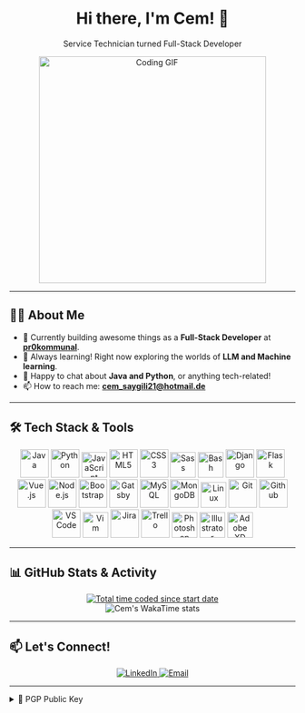       
<div align="center">

  # Hi there, I'm Cem! 👋

  <p>Service Technician turned Full-Stack Developer </p>

  <img alt="Coding GIF" src="https://github.com/C3MO/Profile/blob/master/pictures/giphy%20(1).gif" width="400"/>

</div>

---

## 👨‍💻 About Me

*   🚀 Currently building awesome things as a **Full-Stack Developer** at [**pr0kommunal**](https://prokommunal.com/).
*   🌱 Always learning! Right now exploring the worlds of **LLM and Machine learning**.
*   💬 Happy to chat about **Java and Python**, or anything tech-related!
*   📫 How to reach me: **cem_saygili21@hotmail.de** 

---

## 🛠️ Tech Stack & Tools

<p align="center">
  <!-- Languages -->
  <img src="https://cdn.jsdelivr.net/gh/devicons/devicon/icons/java/java-original-wordmark.svg" alt="Java" width="50" height="50"/>   
  <img src="https://cdn.jsdelivr.net/gh/devicons/devicon/icons/python/python-original-wordmark.svg" alt="Python" width="50" height="50"/>   
  <img src="https://cdn.jsdelivr.net/gh/devicons/devicon/icons/javascript/javascript-original.svg" alt="JavaScript" width="45" height="45"/>   
  <img src="https://cdn.jsdelivr.net/gh/devicons/devicon/icons/html5/html5-original-wordmark.svg" alt="HTML5" width="50" height="50"/>   
  <img src="https://cdn.jsdelivr.net/gh/devicons/devicon/icons/css3/css3-original-wordmark.svg" alt="CSS3" width="50" height="50"/>   
  <img src="https://cdn.jsdelivr.net/gh/devicons/devicon/icons/sass/sass-original.svg" alt="Sass" width="45" height="45"/>   
  <img src="https://cdn.jsdelivr.net/gh/devicons/devicon/icons/bash/bash-original.svg" alt="Bash" width="45" height="45"/>   
  <!-- Frameworks -->
  <img src="https://cdn.jsdelivr.net/gh/devicons/devicon/icons/django/django-plain-wordmark.svg" alt="Django" width="50" height="50"/>   
  <img src="https://cdn.jsdelivr.net/gh/devicons/devicon/icons/flask/flask-original-wordmark.svg" alt="Flask" width="50" height="50"/>   
  <img src="https://cdn.jsdelivr.net/gh/devicons/devicon/icons/vuejs/vuejs-original-wordmark.svg" alt="Vue.js" width="50" height="50"/>   
  <img src="https://cdn.jsdelivr.net/gh/devicons/devicon/icons/nodejs/nodejs-original-wordmark.svg" alt="Node.js" width="50" height="50"/>   
  <img src="https://cdn.jsdelivr.net/gh/devicons/devicon/icons/bootstrap/bootstrap-original-wordmark.svg" alt="Bootstrap" width="50" height="50"/>   
  <img src="https://cdn.jsdelivr.net/gh/devicons/devicon/icons/gatsby/gatsby-plain-wordmark.svg" alt="Gatsby" width="50" height="50"/>   
  <!-- Databases -->
  <img src="https://cdn.jsdelivr.net/gh/devicons/devicon/icons/mysql/mysql-original-wordmark.svg" alt="MySQL" width="50" height="50"/>   
  <img src="https://cdn.jsdelivr.net/gh/devicons/devicon/icons/mongodb/mongodb-original-wordmark.svg" alt="MongoDB" width="50" height="50"/>   
  <!-- Tools -->
  <img src="https://cdn.jsdelivr.net/gh/devicons/devicon/icons/linux/linux-original.svg" alt="Linux" width="45" height="45"/>   
  <img src="https://cdn.jsdelivr.net/gh/devicons/devicon/icons/git/git-original-wordmark.svg" alt="Git" width="50" height="50"/>   
  <img src="https://cdn.jsdelivr.net/gh/devicons/devicon/icons/github/github-original-wordmark.svg" alt="Github" width="50" height="50"/>   
  <img src="https://cdn.jsdelivr.net/gh/devicons/devicon/icons/vscode/vscode-original-wordmark.svg" alt="VS Code" width="50" height="50"/>   
  <img src="https://cdn.jsdelivr.net/gh/devicons/devicon/icons/vim/vim-original.svg" alt="Vim" width="45" height="45"/>   
  <img src="https://cdn.jsdelivr.net/gh/devicons/devicon/icons/jira/jira-original-wordmark.svg" alt="Jira" width="50" height="50"/>   
  <img src="https://cdn.jsdelivr.net/gh/devicons/devicon/icons/trello/trello-plain-wordmark.svg" alt="Trello" width="50" height="50"/>   
  <img src="https://cdn.jsdelivr.net/gh/devicons/devicon/icons/photoshop/photoshop-plain.svg" alt="Photoshop" width="45" height="45"/>   
  <img src="https://cdn.jsdelivr.net/gh/devicons/devicon/icons/illustrator/illustrator-plain.svg" alt="Illustrator" width="45" height="45"/>   
  <img src="https://cdn.jsdelivr.net/gh/devicons/devicon/icons/xd/xd-plain.svg" alt="Adobe XD" width="45" height="45"/>
</p>

---

## 📊 GitHub Stats & Activity

<p align="center">
  <!-- WakaTime Badge -->
  <a href="https://wakatime.com/@33d7ddf9-f52a-4589-b7cc-572057052015">
    <img src="https://wakatime.com/badge/user/33d7ddf9-f52a-4589-b7cc-572057052015.svg" alt="Total time coded since start date" />
  </a>
  <br/>
  <!-- WakaTime Stats Card -->
  <img src="https://github-readme-stats.vercel.app/api/wakatime?username=c3mo&layout=compact&theme=tokyonight&hide_border=true" alt="Cem's WakaTime stats" />
</p>

---

## 📫 Let's Connect!

<p align="center">
  <a href="https://www.linkedin.com/in/cem-s-92167a204" target="_blank">
    <img src="https://img.shields.io/badge/LinkedIn-0077B5?style=for-the-badge&logo=linkedin&logoColor=white" alt="LinkedIn"/>
  </a>  
  <a href="mailto:cem_saygili21@hotmail.de" target="_blank">
    <img src="https://img.shields.io/badge/Email-D14836?style=for-the-badge&logo=gmail&logoColor=white" alt="Email"/>
  </a>  
</p>

---

<details>
  <summary>🔑 PGP Public Key</summary>
  <br/>

```
-----BEGIN PGP PUBLIC KEY BLOCK-----
mDMEaDpGZRYJKwYBBAHaRw8BAQdAv/dyViaMkMTOUXeuCwJ+5nIdnVRSLhcKfYQk
9+pEpY60IUMzTS1PLSA8Y2VtX3NheWdpbGkyMUBob3RtYWlsLmRlPoiZBBMWCgBB
FiEECW9gdOyGqUVZOSYA+XMDYAyrv/oFAmg6RmUCGwMFCQWleLsFCwkIBwICIgIG
FQoJCAsCBBYCAwECHgcCF4AACgkQ+XMDYAyrv/ovmQD/VvCUld+UgPyzl3zBv3Ik
wkRWHxlyk/7tS7LA9YC3SE4A/0iNmosIbgHM6wGekZ/s9LL8qPfDS2r0Nrh0pYX+
xY0MuDgEaDpGZRIKKwYBBAGXVQEFAQEHQLq8J4BImEeJ71a2VGyTLkP4/9IIXCK9
NqlDvskSvAlDAwEIB4h+BBgWCgAmFiEECW9gdOyGqUVZOSYA+XMDYAyrv/oFAmg6
RmUCGwwFCQWleLsACgkQ+XMDYAyrv/ozaAEAiiY/pQs6SARLHWFmH3F3RLlLe27m
iVGsdITnFH3A7fQA/jpGWnBJyLlHZFFGTObZbZNsfX/8HQZCGBkMUO83ecIF=JIYQ
-----END PGP PUBLIC KEY BLOCK-----
```
          
</details>
    
